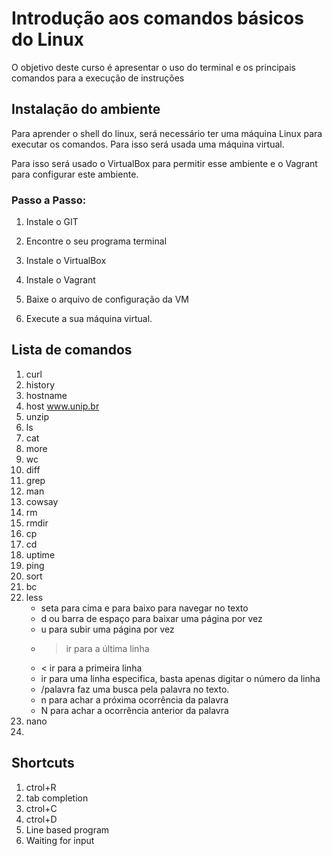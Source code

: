 # Introdução aos comandos básicos do Linux

O objetivo deste curso é apresentar o uso do terminal e os principais comandos para a execução de instruções

## Instalação do ambiente

Para aprender o shell do linux, será necessário ter uma máquina Linux para executar os comandos. Para isso será usada uma máquina virtual.

Para isso será usado o VirtualBox para permitir esse ambiente e o Vagrant para configurar este ambiente.

### Passo a Passo:

1. Instale o GIT

2. Encontre o seu programa terminal

3. Instale o VirtualBox

4. Instale o Vagrant

5. Baixe o arquivo de configuração da VM

6. Execute a sua máquina virtual.

## Lista de comandos

1. curl
2. history
3. hostname
4. host www.unip.br
5. unzip
6. ls
7. cat
8. more
9. wc
10. diff
11. grep
12. man
13. cowsay
14. rm
15. rmdir
16. cp
17. cd
18. uptime
19. ping
20. sort
21. bc
22. less
    * seta para cima e para baixo para navegar no texto
    * d ou barra de espaço para baixar uma página por vez
    * u para subir uma página por vez
    * > ir para a última linha
    * < ir para a primeira linha
    * ir para uma linha especifica, basta apenas digitar o número da linha
    * /palavra faz uma busca pela palavra no texto.
    * n para achar a próxima ocorrência da palavra
    * N para achar a ocorrência anterior da palavra
23. nano
24. 




## Shortcuts

1. ctrol+R
2. tab completion
3. ctrol+C
4. ctrol+D
5. Line based program
6. Waiting for input